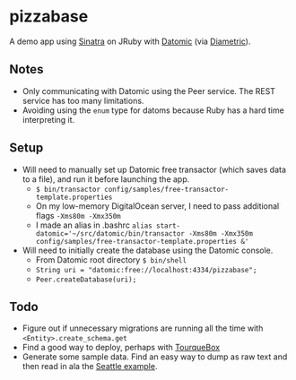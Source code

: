 pizzabase
=========

A demo app using [Sinatra](http://www.sinatrarb.com/) on JRuby with [Datomic](www.datomic.com) (via [Diametric](https://github.com/relevance/diametric)).

Notes
-----
* Only communicating with Datomic using the Peer service. The REST service has too many limitations.
* Avoiding using the ```enum``` type for datoms because Ruby has a hard time interpreting it.

Setup
-----
* Will need to manually set up Datomic free transactor (which saves data to a file), and run it before launching the app.
  * ```$ bin/transactor config/samples/free-transactor-template.properties```
  * On my low-memory DigitalOcean server, I need to pass additional flags ```-Xms80m -Xmx350m```
  * I made an alias in .bashrc ```alias start-datomic='~/src/datomic/bin/transactor -Xms80m -Xmx350m config/samples/free-transactor-template.properties &'```
* Will need to initially create the database using the Datomic console.
  * From Datomic root directory ```$ bin/shell```
  * ```String uri = "datomic:free://localhost:4334/pizzabase";```
  * ```Peer.createDatabase(uri);```

Todo
----
* Figure out if unnecessary migrations are running all the time with ```<Entity>.create_schema.get```
* Find a good way to deploy, perhaps with [TourqueBox](http://recipes.sinatrarb.com/p/deployment/jruby#label-Deployment+with+TorqueBox)
* Generate some sample data. Find an easy way to dump as raw text and then read in ala the [Seattle example](https://github.com/relevance/diametric/wiki/Seattle-Example).
